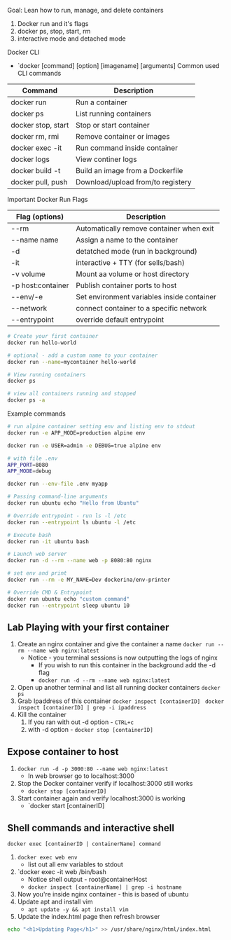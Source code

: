 Goal: Lean how to run, manage, and delete containers
1. Docker run and it's flags
2. docker ps, stop, start, rm
3. interactive mode and detached mode 

Docker CLI
* `docker [command] [option] [imagename] [arguments]
Common used CLI commands

| Command            | Description                       |
| ------------------ | --------------------------------- |
| docker run         | Run a container                   |
| docker ps          | List running containers           |
| docker stop, start | Stop or start container           |
| docker rm, rmi     | Remove container or images        |
| docker exec -it    | Run command inside container      |
| docker logs        | View continer logs                |
| docker build -t    | Build an image from a Dockerfile  |
| docker pull, push  | Download/upload from/to registery |
Important Docker Run Flags

| Flag (options)    | Description                                |
| ----------------- | ------------------------------------------ |
| --rm              | Automatically remove container when exit   |
| --name name       | Assign a name to the container             |
| -d                | detatched mode (run in background)         |
| -it               | interactive + TTY (for sells/bash)         |
| -v volume         | Mount aa volume or host directory          |
| -p host:container | Publish container ports to host            |
| --env/-e          | Set environment variables inside container |
| --network         | connect container to a specific network    |
| --entrypoint      | override default entrypoint                |


```bash
# Create your first container
docker run hello-world

# optional - add a custom name to your container
docker run --name=mycontainer hello-world

# View running containers
docker ps

# view all containers running and stopped
docker ps -a
```

Example commands
```bash
# run alpine container setting env and listing env to stdout
docker run -e APP_MODE=production alpine env

docker run -e USER=admin -e DEBUG=true alpine env

# with file .env
APP_PORT=8080
APP_MODE=debug

docker run --env-file .env myapp

# Passing command-line arguments
docker run ubuntu echo "Hello from Ubuntu"

# Override entrypoint - run ls -l /etc
docker run --entrypoint ls ubuntu -l /etc

# Execute bash
docker run -it ubuntu bash

# Launch web server
docker run -d --rm --name web -p 8080:80 nginx

# set env and print
docker run --rm -e MY_NAME=Dev dockerina/env-printer

# Override CMD & Entrypoint
docker run ubuntu echo "custom command"
docker run --entrypoint sleep ubuntu 10
```


## **Lab  Playing with your first container**

1. Create an nginx container and give the container a name
     `docker run --rm --name web nginx:latest`
     * Notice - you terminal sessions is now outputting the logs of nginx
	     * If you wish to run this container in the background add the -d flag
	     * `docker run -d --rm --name web nginx:latest`
2. Open up another terminal and list all running docker containers
		`docker ps`
3. Grab Ipaddress of this container
		`docker inspect [containerID] `
		`docker inspect [containerID] | grep -i ipaddress`
4. Kill the container 
	1. If you ran with out -d option - `CTRL+c`
	2. with -d option - `docker stop [containerID]`

## **Expose container to host**
1. `docker run -d -p 3000:80 --name web nginx:latest`
	* In web browser go to localhost:3000
2. Stop the Docker container verify if localhost:3000 still works
	* `docker stop [containerID]`
3. Start container again and verify localhost:3000 is working
	* `docker start [containerID]

## Shell commands and interactive shell
`docker exec [containerID | containerName] command`
1. `docker exec web env`
	* list out all env variables to stdout
2. `docker exec -it web /bin/bash
	* Notice shell output - root@containerHost
	* `docker inspect [containerName] | grep -i hostname`
3. Now you're inside nginx container - this is based of ubuntu
4. Update apt and install vim
	* `apt update -y && apt install vim`
5. Update the index.html page then refresh browser
```bash
echo "<h1>Updating Page</h1>" >> /usr/share/nginx/html/index.html
```


